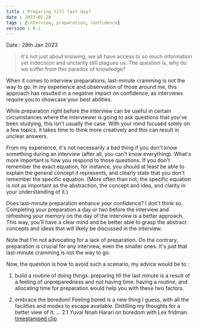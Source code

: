 ```yaml
---
title : Preparing till last day? 
date : 2023-01-28
tags : [interview, preparation, confidence]
version : 0.1 
---
```


Date : 28th Jan 2023

> It's not just about knowing, we all have access to so much information yet indecision and unclarity still plagues us. The question is, why do we suffer from this paradox of knowledge?

When it comes to interview preparations, last-minute cramming is not the way to go. In my experience and observation of those around me, this approach has resulted in a negative impact on confidence, as interviews require you to showcase your best abilities.

While preparation right before the interview can be useful in certain circumstances where the interviewer is going to ask questions that you've been studying, this isn't usually the case. With your mind focused solely on a few topics, it takes time to think more creatively and this can result in unclear answers.

From my experience, it's not necessarily a bad thing if you don't know something during an interview (after all, you can't know everything). What's more important is how you respond to those questions. If you don't remember the exact equation, for instance, you should at least be able to explain the general concept it represents, and clearly state that you don't remember the specific equation. (More often than not, the specific equation is not as important as the abstraction, the concept and idea, and clarity in your understanding of it.)

Does last-minute preparation enhance your confidence? I don't think so. Completing your preparation a day or two before the interview and refreshing your memory on the day of the interview is a better approach. This way, you'll have a clear mind and be better able to grasp the abstract concepts and ideas that will likely be discussed in the interview.

Note that I'm not advocating for a lack of preparation. On the contrary, preparation is crucial for any interview, even the smaller ones. It's just that last-minute cramming is not the way to go.

Now, the question is how to avoid such a scenario, my advice would be to : 

1. build a routine of doing things. preparing till the last minute is a result of a feeling of unpreparedness and not having time. having a routine, and allocating time for preparation would help you with these two factors. 

2. embrace the boredom! Feeling bored is a new thing I guess, with all the facilities and modes to escape available. Distilling my thoughts for a better view of it. ...
2.1 Yuval Noah Harari on boredom with Lex fridman. [timestamped clip](https://youtu.be/Mde2q7GFCrw?t=8543)


